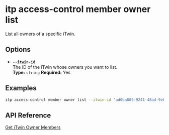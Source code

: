 # itp access-control member owner list

List all owners of a specific iTwin.

## Options

- **`--itwin-id`**  
  The ID of the iTwin whose owners you want to list.  
  **Type:** `string` **Required:** Yes

## Examples

```bash
itp access-control member owner list --itwin-id "ad0ba809-9241-48ad-9eb0-c8038c1a1d51"
```

## API Reference

[Get iTwin Owner Members](https://developer.bentley.com/apis/access-control-v2/operations/get-itwin-owner-members/)
